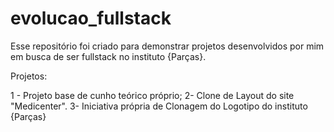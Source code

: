 # evolucao_fullstack
Esse repositório foi criado para demonstrar projetos desenvolvidos por mim em busca de ser fullstack no instituto {Parças}.

Projetos:

1 - Projeto base de cunho teórico próprio;
2- Clone de Layout do site "Medicenter". 
3- Iniciativa própria de Clonagem do Logotipo do instituto {Parças}
